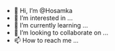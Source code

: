 - 👋 Hi, I’m @Hosamka
- 👀 I’m interested in ...
- 🌱 I’m currently learning ...
- 💞️ I’m looking to collaborate on ...
- 📫 How to reach me ...

<!---
Hosamka/Hosamka is a ✨ special ✨ repository because its `README.md` (this file) appears on your GitHub profile.
You can click the Preview link to take a look at your changes.
--->
